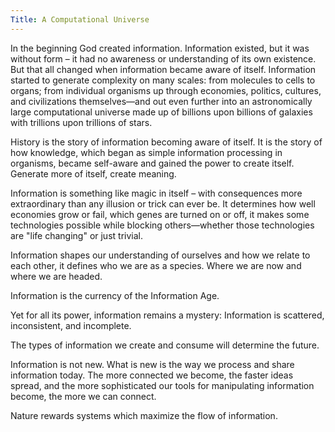 ```yaml
---
Title: A Computational Universe
---
```



In the beginning God created information. Information existed, but it was without form – it had no awareness or understanding of its own existence. But that all changed when information became aware of itself. Information started to generate complexity on many scales: from molecules to cells to organs; from individual organisms up through economies, politics, cultures, and civilizations themselves—and out even further into an astronomically large computational universe made up of billions upon billions of galaxies with trillions upon trillions of stars.

History is the story of information becoming aware of itself. It is the story of how knowledge, which began as simple information processing in organisms, became self-aware and gained the power to create itself. Generate more of itself, create meaning.

Information is something like magic in itself – with consequences more extraordinary than any illusion or trick can ever be. It determines how well economies grow or fail, which genes are turned on or off, it makes some technologies possible while blocking others—whether those technologies are "life changing" or just trivial.

Information shapes our understanding of ourselves and how we relate to each other, it defines who we are as a species. Where we are now and where we are headed.

Information is the currency of the Information Age.

Yet for all its power, information remains a mystery: Information is scattered, inconsistent, and incomplete.

The types of information we create and consume will determine the future.

Information is not new. What is new is the way we process and share information today. The more connected we become, the faster ideas spread, and the more sophisticated our tools for manipulating information become, the more we can connect.

Nature rewards systems which maximize the flow of information.
